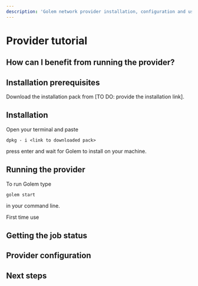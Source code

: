 ```yaml
---
description: 'Golem network provider installation, configuration and usage'
---
```


# Provider tutorial

## How can I benefit from running the provider?

## Installation prerequisites

Download the installation pack from \[TO DO: provide the installation link\].

## Installation

Open your terminal and paste

```text
dpkg - i <link to downloaded pack>
```

press enter and wait for Golem to install on your machine.

## Running the provider

To run Golem type 

```text
golem start
```

 in your command line.

First time use

## Getting the job status

## Provider configuration

## Next steps





